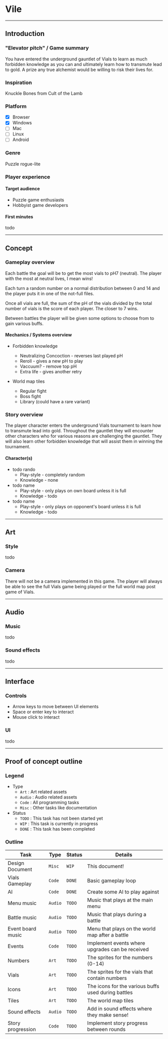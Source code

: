 # Vile

------------------------------------------------------------------------------------------------------------------------

## Introduction

### "Elevator pitch" / Game summary

You have entered the underground gauntlet of Vials to learn as much forbidden knowledge as you can and ultimately learn
how to transmute lead to gold. A prize any true alchemist would be willing to risk their lives for.

### Inspiration

Knuckle Bones from Cult of the Lamb

### Platform

- [x] Browser
- [x] Windows
- [ ] Mac
- [ ] Linux
- [ ] Android

### Genre

Puzzle rogue-lite

### Player experience

#### Target audience

* Puzzle game enthusiasts
* Hobbyist game developers

#### First minutes

todo

------------------------------------------------------------------------------------------------------------------------

## Concept

### Gameplay overview

Each battle the goal will be to get the most vials to pH7 (neutral). The player with the most at neutral lives, I mean
wins!

Each turn a random number on a normal distribution between 0 and 14 and the player puts it in one of the not-full files.

Once all vials are full, the sum of the pH of the vials divided by the total number of vials is the score of each
player.
The closer to 7 wins.

Between battles the player will be given some options to choose from to gain various buffs.

#### Mechanics / Systems overview

* Forbidden knowledge
    * Neutralizing Concoction - reverses last played pH
    * Reroll - gives a new pH to play
    * Vaccuum? - remove top pH
    * Extra life - gives another retry

* World map tiles
    * Regular fight
    * Boss fight
    * Library (could have a rare variant)

### Story overview

The player character enters the underground Vials tournament to learn how to transmute lead into gold. Throughout the
gauntlet they will encounter other characters who for various reasons are challenging the gauntlet. They will also
learn other forbidden knowledge that will assist them in winning the tournament.

#### Character(s)

* todo rando
    * Play-style - completely random
    * Knowledge - none
* todo name
    * Play-style - only plays on own board unless it is full
    * Knowledge - todo
* todo name
    * Play-style - only plays on opponent's board unless it is full
    * Knowledge - todo

------------------------------------------------------------------------------------------------------------------------

## Art

### Style

todo

### Camera

There will not be a camera implemented in this game. The player will always be able to see the full Vials game being
played or the full world map post game of Vials.

------------------------------------------------------------------------------------------------------------------------

## Audio

### Music

todo

### Sound effects

todo

------------------------------------------------------------------------------------------------------------------------

## Interface

### Controls

* Arrow keys to move between UI elements
* Space or enter key to interact
* Mouse click to interact

### UI

todo

------------------------------------------------------------------------------------------------------------------------

## Proof of concept outline

### Legend

* Type
    * `Art`   : Art related assets
    * `Audio` : Audio related assets
    * `Code`  : All programming tasks
    * `Misc`  : Other tasks like documentation
* Status
    * `TODO`  : This task has not been started yet
    * `WIP`   : This task is currently in progress
    * `DONE`  : This task has been completed

### Outline

| Task              | Type    | Status | Details                                             |
|-------------------|---------|--------|-----------------------------------------------------|
| Design Document   | `Misc`  | `WIP`  | This document!                                      |
| Vials Gameplay    | `Code`  | `DONE` | Basic gameplay loop                                 |
| AI                | `Code`  | `DONE` | Create some AI to play against                      |
| Menu music        | `Audio` | `TODO` | Music that plays at the main menu                   |
| Battle music      | `Audio` | `TODO` | Music that plays during a battle                    |
| Event board music | `Audio` | `TODO` | Menu that plays on the world map after a battle     |
| Events            | `Code`  | `TODO` | Implement events where upgrades can be received     |
| Numbers           | `Art`   | `TODO` | The sprites for the numbers (0-14)                  |
| Vials             | `Art`   | `TODO` | The sprites for the vials that contain numbers      |
| Icons             | `Art`   | `TODO` | The icons for the various buffs used during battles |
| Tiles             | `Art`   | `TODO` | The world map tiles                                 |
| Sound effects     | `Audio` | `TODO` | Add in sound effects where they make sense!         |
| Story progression | `Code`  | `TODO` | Implement story progress between rounds             |

